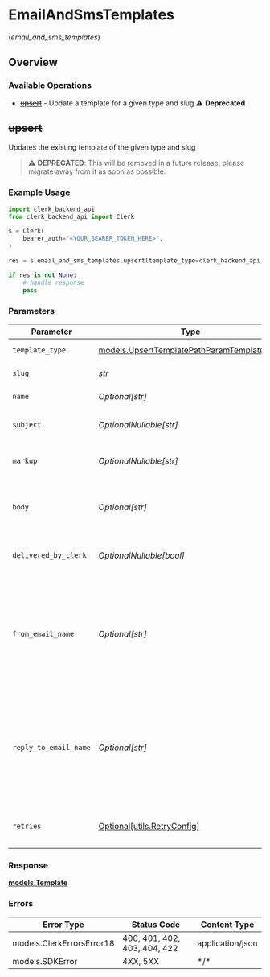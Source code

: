 # EmailAndSmsTemplates
(*email_and_sms_templates*)

## Overview

### Available Operations

* [~~upsert~~](#upsert) - Update a template for a given type and slug :warning: **Deprecated**

## ~~upsert~~

Updates the existing template of the given type and slug

> :warning: **DEPRECATED**: This will be removed in a future release, please migrate away from it as soon as possible.

### Example Usage

```python
import clerk_backend_api
from clerk_backend_api import Clerk

s = Clerk(
    bearer_auth="<YOUR_BEARER_TOKEN_HERE>",
)

res = s.email_and_sms_templates.upsert(template_type=clerk_backend_api.UpsertTemplatePathParamTemplateType.SMS, slug="verification-code", name="Verification Code", subject="Your Verification Code", markup="<p>Your code: {{code}}</p>", body="Use this code to verify your email: {{code}}", delivered_by_clerk=True, from_email_name="hello", reply_to_email_name="support")

if res is not None:
    # handle response
    pass

```

### Parameters

| Parameter                                                                                                                                                                                  | Type                                                                                                                                                                                       | Required                                                                                                                                                                                   | Description                                                                                                                                                                                | Example                                                                                                                                                                                    |
| ------------------------------------------------------------------------------------------------------------------------------------------------------------------------------------------ | ------------------------------------------------------------------------------------------------------------------------------------------------------------------------------------------ | ------------------------------------------------------------------------------------------------------------------------------------------------------------------------------------------ | ------------------------------------------------------------------------------------------------------------------------------------------------------------------------------------------ | ------------------------------------------------------------------------------------------------------------------------------------------------------------------------------------------ |
| `template_type`                                                                                                                                                                            | [models.UpsertTemplatePathParamTemplateType](../../models/upserttemplatepathparamtemplatetype.md)                                                                                          | :heavy_check_mark:                                                                                                                                                                         | The type of template to update                                                                                                                                                             | sms                                                                                                                                                                                        |
| `slug`                                                                                                                                                                                     | *str*                                                                                                                                                                                      | :heavy_check_mark:                                                                                                                                                                         | The slug of the template to update                                                                                                                                                         | verification-code                                                                                                                                                                          |
| `name`                                                                                                                                                                                     | *Optional[str]*                                                                                                                                                                            | :heavy_minus_sign:                                                                                                                                                                         | The user-friendly name of the template                                                                                                                                                     | Verification Code                                                                                                                                                                          |
| `subject`                                                                                                                                                                                  | *OptionalNullable[str]*                                                                                                                                                                    | :heavy_minus_sign:                                                                                                                                                                         | The email subject.<br/>Applicable only to email templates.                                                                                                                                 | Your Verification Code                                                                                                                                                                     |
| `markup`                                                                                                                                                                                   | *OptionalNullable[str]*                                                                                                                                                                    | :heavy_minus_sign:                                                                                                                                                                         | The editor markup used to generate the body of the template                                                                                                                                | <p>Your code: {{code}}</p>                                                                                                                                                                 |
| `body`                                                                                                                                                                                     | *Optional[str]*                                                                                                                                                                            | :heavy_minus_sign:                                                                                                                                                                         | The template body before variable interpolation                                                                                                                                            | Use this code to verify your email: {{code}}                                                                                                                                               |
| `delivered_by_clerk`                                                                                                                                                                       | *OptionalNullable[bool]*                                                                                                                                                                   | :heavy_minus_sign:                                                                                                                                                                         | Whether Clerk should deliver emails or SMS messages based on the current template                                                                                                          | true                                                                                                                                                                                       |
| `from_email_name`                                                                                                                                                                          | *Optional[str]*                                                                                                                                                                            | :heavy_minus_sign:                                                                                                                                                                         | The local part of the From email address that will be used for emails.<br/>For example, in the address 'hello@example.com', the local part is 'hello'.<br/>Applicable only to email templates. | hello                                                                                                                                                                                      |
| `reply_to_email_name`                                                                                                                                                                      | *Optional[str]*                                                                                                                                                                            | :heavy_minus_sign:                                                                                                                                                                         | The local part of the Reply To email address that will be used for emails.<br/>For example, in the address 'hello@example.com', the local part is 'hello'.<br/>Applicable only to email templates. | support                                                                                                                                                                                    |
| `retries`                                                                                                                                                                                  | [Optional[utils.RetryConfig]](../../models/utils/retryconfig.md)                                                                                                                           | :heavy_minus_sign:                                                                                                                                                                         | Configuration to override the default retry behavior of the client.                                                                                                                        |                                                                                                                                                                                            |

### Response

**[models.Template](../../models/template.md)**

### Errors

| Error Type                   | Status Code                  | Content Type                 |
| ---------------------------- | ---------------------------- | ---------------------------- |
| models.ClerkErrorsError18    | 400, 401, 402, 403, 404, 422 | application/json             |
| models.SDKError              | 4XX, 5XX                     | \*/\*                        |